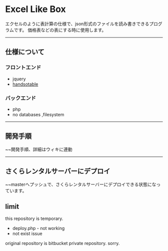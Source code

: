 # Excel Like Box

エクセルのように表計算の仕様で、json形式のファイルを読み書きできるプログラムです。
価格表などの表にする時に使用します。

----------------

## 仕様について

### フロントエンド
- jquery
- [handsotable](https://handsontable.com/)

### バックエンド
- php
- no databases ,filesystem

----------------

## 開発手順

~~開発手順、詳細はウィキに連動

----------------

## さくらレンタルサーバーにデプロイ

~~masterへプッシュで、さくらレンタルサーバーにデプロイできる状態になっています。


## limit 

this repository is temporary. 

- deploy.php - not working
- not exist issue

original repository is bitbucket private repository. sorry.



